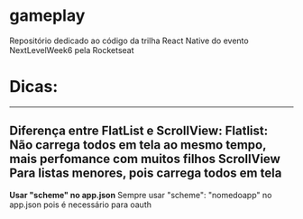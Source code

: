 # gameplay

Repositório dedicado ao código da trilha React Native do evento NextLevelWeek6 pela Rocketseat

# Dicas:
 --------------------------------
  **Diferença entre FlatList e ScrollView:**
      **Flatlist:** Não carrega todos em tela ao mesmo tempo, mais perfomance com muitos filhos
      **ScrollView** Para listas menores, pois carrega todos em tela
 --------------------------------
  **Usar "scheme" no app.json**
    Sempre usar "scheme": "nomedoapp" no app.json pois é necessário para oauth